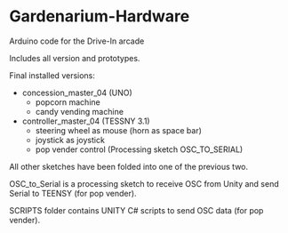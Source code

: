 Gardenarium-Hardware
====================

Arduino code for the Drive-In arcade

Includes all version and prototypes.

Final installed versions: 
* concession_master_04 (UNO)
	* popcorn machine
	* candy vending machine
* controller_master_04 (TESSNY 3.1)
	* steering wheel as mouse (horn as space bar)
	* joystick as joystick
	* pop vender control (Processing sketch OSC_TO_SERIAL)

All other sketches have been folded into one of the previous two. 

OSC_to_Serial is a processing sketch to receive OSC from Unity and send Serial to TEENSY (for pop vender).

SCRIPTS folder contains UNITY C# scripts to send OSC data (for pop vender).